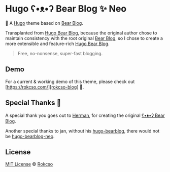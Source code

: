 # Hugo ʕ•ᴥ•ʔ Bear Blog ✨ Neo

🧸 A [Hugo](https://gohugo.io/) theme based on [Bear Blog](https://bearblog.dev).

Transplanted from [Hugo Bear Blog][hugo-bearblog], because the original author chose to maintain consistency with the root original [Bear Blog](https://bearblog.dev), so I chose to create a more extensible and feature-rich [Hugo Bear Blog][hugo-bearblog].

> Free, no-nonsense, super-fast blogging.

## Demo

For a current & working demo of this theme, please check out [https://rokcso.com/][rokcso-blog] 🎯.

## Special Thanks 🎁

A special thank you goes out to [Herman](https://herman.bearblog.dev), for creating the original [ʕ•ᴥ•ʔ Bear Blog](https://bearblog.dev/).

Another special thanks to jan, without his [hugo-bearblog][hugo-bearblog], there would not be [hugo-bearblog-neo][hugo-bearblog-neo].

## License
[MIT License](http://en.wikipedia.org/wiki/MIT_License) © [Rokcso][rokcso-blog]

[hugo-bearblog]: https://github.com/janraasch/hugo-bearblog
[hugo-bearblog-neo]: https://github.com/rokcso/hugo-bearblog-neo
[rokcso-blog]: https://rokcso.com/